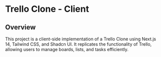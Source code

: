 # Trello Clone - Client

## Overview

This project is a client-side implementation of a Trello Clone using Next.js 14, Tailwind CSS, and Shadcn UI. It replicates the functionality of Trello, allowing users to manage boards, lists, and tasks efficiently.
